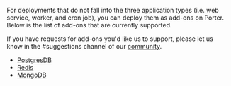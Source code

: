 For deployments that do not fall into the three application types (i.e. web service, worker, and cron job), you can deploy them as add-ons on Porter. Below is the list of add-ons that are currently supported. 

If you have requests for add-ons you'd like us to support, please let us know in the #suggestions channel of our [community](https://discord.gg/mmGAw5nNjr).

- [PostgresDB](doc:postgresdb)
- [Redis](doc:redis)
- [MongoDB](doc:mongodb)